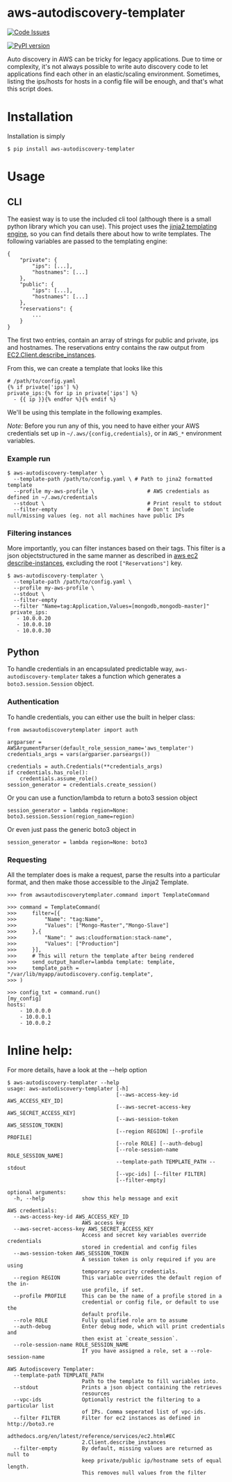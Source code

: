 # aws-autodiscovery-templater

[![Code Issues](https://www.quantifiedcode.com/api/v1/project/7eb81e9532ea405599b212e754ef1ee3/badge.svg)](https://www.quantifiedcode.com/app/project/7eb81e9532ea405599b212e754ef1ee3)

[![PyPI version](https://badge.fury.io/py/aws-auth-helper.svg)](https://badge.fury.io/py/aws-auth-helper)

Auto discovery in AWS can be tricky for legacy applications. Due to time or complexity, it's not always possible to write
auto discovery code to let applications find each other in an elastic/scaling environment. Sometimes, listing the
ips/hosts for hosts in a config file will be enough, and that's what this script does.

# Installation
Installation is simply

    $ pip install aws-autodiscovery-templater

# Usage

## CLI

The easiest way is to use the included cli tool (although there is a small python library which you can use). This project
uses the [jinja2 templating engine](http://jinja.pocoo.org/docs/dev/), so you can find details there about how to write templates.
The following variables are passed to the templating engine:

    {
        "private": {
            "ips": [...],
            "hostnames": [...]
        },
        "public": {
            "ips": [...],
            "hostnames": [...]
        },
        "reservations": {
            ...
        }
    }

The first two entries, contain an array of strings for public and private, ips and hostnames.
The reservations entry contains the raw output from [EC2.Client.describe_instances](boto3.readthedocs.org/en/latest/reference/services/ec2.html#EC2.Client.describe_instances).

From this, we can create a template that looks like this

    # /path/to/config.yaml
    {% if private['ips'] %}
    private_ips:{% for ip in private['ips'] %}
      - {{ ip }}{% endfor %}{% endif %}

We'll be using this template in the following examples.

_Note:_ Before you run any of this, you need to have either your AWS credentials set up in
`~/.aws/{config,credentials}`, or in `AWS_*` environment variables.

### Example run

    $ aws-autodiscovery-templater \
      --template-path /path/to/config.yaml \ # Path to jina2 formatted template
      --profile my-aws-profile \                 # AWS credentials as defined in ~/.aws/credentials
      --stdout \                                 # Print result to stdout
      --filter-empty                             # Don't include null/missing values (eg. not all machines have public IPs

### Filtering instances
More importantly, you can filter instances based on their tags. This filter is a json objectstructured in the same
manner as described in [aws ec2 describe-instances](http://docs.aws.amazon.com/cli/latest/reference/ec2/describe-instances.html),
excluding the root `["Reservations"]` key.

    $ aws-autodiscovery-templater \
      --template-path /path/to/config.yaml \
      --profile my-aws-profile \
      --stdout \
      --filter-empty
      --filter "Name=tag:Application,Values=[mongodb,mongodb-master]"
     private_ips:
       - 10.0.0.20
       - 10.0.0.10
       - 10.0.0.30


## Python

To handle credentials in an encapsulated predictable way, `aws-autodiscovery-templater` takes a function which generates a `boto3.session.Session` object.

### Authentication

To handle credentials, you can either use the built in helper class:

	from awsautodiscoverytemplater import auth
  
 	argparser = AWSArgumentParser(default_role_session_name='aws_templater')
 	credentials_args = vars(argparser.parseargs())
 
 	credentials = auth.Credentials(**credentials_args)
	if credentials.has_role():
		credentials.assume_role()
	session_generator = credentials.create_session()

Or you can use a function/lambda to return a boto3 session object

	session_generator = lambda region=None: boto3.session.Session(region_name=region) 
	
Or even just pass the generic boto3 object in

	session_generator = lambda region=None: boto3

### Requesting
All the templater does is make a request, parse the results into a particular format, and then make those accessible to the Jinja2 Template.

	>>> from awsautodiscoverytemplater.command import TemplateCommand
	
	>>> command = TemplateCommand(
	>>> 	filter=[{
    >>>     	"Name": "tag:Name",
    >>>     	"Values": ["Mongo-Master","Mongo-Slave"]
    >>>     },{
    >>>     	"Name": " aws:cloudformation:stack-name",
    >>>     	"Values": ["Production"]
    >>>     }],
    >>>     # This will return the template after being rendered
    >>>     send_output_handler=lambda template: template,
    >>>     template_path = "/var/lib/myapp/autodiscovery.config.template",
	>>> )
	
	>>> config_txt = command.run()
	[my_config]
	hosts:
		- 10.0.0.0
		- 10.0.0.1
		- 10.0.0.2

# Inline help:

For more details, have a look at the --help option

    $ aws-autodiscovery-templater --help
    usage: aws-autodiscovery-templater [-h]
                                       [--aws-access-key-id AWS_ACCESS_KEY_ID]
                                       [--aws-secret-access-key AWS_SECRET_ACCESS_KEY]
                                       [--aws-session-token AWS_SESSION_TOKEN]
                                       [--region REGION] [--profile PROFILE]
                                       [--role ROLE] [--auth-debug]
                                       [--role-session-name ROLE_SESSION_NAME]
                                       --template-path TEMPLATE_PATH --stdout
                                       [--vpc-ids] [--filter FILTER]
                                       [--filter-empty]

    optional arguments:
      -h, --help            show this help message and exit

    AWS credentials:
      --aws-access-key-id AWS_ACCESS_KEY_ID
                            AWS access key
      --aws-secret-access-key AWS_SECRET_ACCESS_KEY
                            Access and secret key variables override credentials
                            stored in credential and config files
      --aws-session-token AWS_SESSION_TOKEN
                            A session token is only required if you are using
                            temporary security credentials.
      --region REGION       This variable overrides the default region of the in-
                            use profile, if set.
      --profile PROFILE     This can be the name of a profile stored in a
                            credential or config file, or default to use the
                            default profile.
      --role ROLE           Fully qualified role arn to assume
      --auth-debug          Enter debug mode, which will print credentials and
                            then exist at `create_session`.
      --role-session-name ROLE_SESSION_NAME
                            If you have assigned a role, set a --role-session-name

    AWS Autodiscovery Templater:
      --template-path TEMPLATE_PATH
                            Path to the template to fill variables into.
      --stdout              Prints a json object containing the retrieves
                            resources
      --vpc-ids             Optionally restrict the filtering to a particular list
                            of IPs. Comma seperated list of vpc-ids.
      --filter FILTER       Filter for ec2 instances as defined in http://boto3.re
                            adthedocs.org/en/latest/reference/services/ec2.html#EC
                            2.Client.describe_instances
      --filter-empty        By default, missing values are returned as null to
                            keep private/public ip/hostname sets of equal length.
                            This removes null values from the filter
